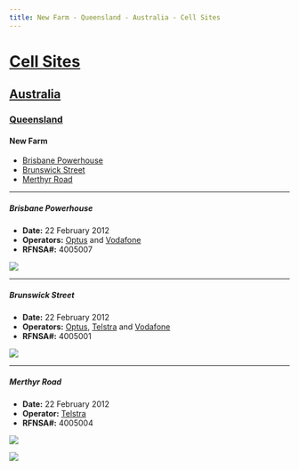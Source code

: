 ```yaml
---
title: New Farm - Queensland - Australia - Cell Sites
---
```


# [Cell Sites](../../)

## [Australia](../)

### [Queensland](./)

#### New Farm

* [Brisbane Powerhouse](#brisbane-powerhouse)
* [Brunswick Street](#brunswick-street)
* [Merthyr Road](#merthyr-road)

---

##### Brisbane Powerhouse

* **Date:** 22 February 2012
* **Operators:** [Optus] and [Vodafone]
* **RFNSA#:** 4005007

![](https://f001.backblazeb2.com/file/CellSites/AU/QLD/20120222-094358.jpg)

---

##### Brunswick Street

* **Date:** 22 February 2012
* **Operators:** [Optus], [Telstra] and [Vodafone]
* **RFNSA#:** 4005001

![](https://f001.backblazeb2.com/file/CellSites/AU/QLD/20120222-091525.jpg)

---

##### Merthyr Road

* **Date:** 22 February 2012
* **Operator:** [Telstra]
* **RFNSA#:** 4005004

![](https://f001.backblazeb2.com/file/CellSites/AU/QLD/20120222-100103.jpg)

![](https://f001.backblazeb2.com/file/CellSites/AU/QLD/20120222-100321.jpg)

[Telstra]: https://en.wikipedia.org/wiki/Telstra
[Optus]: https://en.wikipedia.org/wiki/Optus
[Vodafone]: https://en.wikipedia.org/wiki/Vodafone_(Australia)
